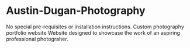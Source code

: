 # Austin-Dugan-Photography

No special pre-requisites or installation instructions.
Custom photography portfolio website
Website designed to showcase the work of an aspiring professional photograher.
